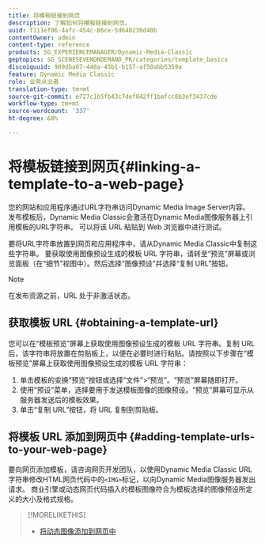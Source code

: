 ```yaml
---
title: 将模板链接到网页
description: 了解如何将模板链接到网页。
uuid: f111ef06-4afc-454c-86ce-5d640236d40b
contentOwner: admin
content-type: reference
products: SG_EXPERIENCEMANAGER/Dynamic-Media-Classic
geptopics: SG_SCENESEVENONDEMAND_PK/categories/template_basics
discoiquuid: 989dba07-448a-45b1-b157-af50abb5359a
feature: Dynamic Media Classic
role: 业务从业者
translation-type: tm+mt
source-git-commit: e727c1b5fb43c7def842ff1bafcc8b3ef3437cde
workflow-type: tm+mt
source-wordcount: '337'
ht-degree: 68%

---
```



# 将模板链接到网页{#linking-a-template-to-a-web-page}

您的网站和应用程序通过URL字符串访问Dynamic Media Image Server内容。 发布模板后，Dynamic Media Classic会激活在Dynamic Media图像服务器上引用模板的URL字符串。 可以将该 URL 粘贴到 Web 浏览器中进行测试。

要将URL字符串放置到网页和应用程序中，请从Dynamic Media Classic中复制这些字符串。 要获取使用图像预设生成的模板 URL 字符串，请转至“预览”屏幕或浏览面板（在“细节”视图中）。然后选择“图像预设”并选择“复制 URL”按钮。

>[!NOTE]
>
>在发布资源之前，URL 处于非激活状态。

## 获取模板 URL {#obtaining-a-template-url}

您可以在“模板预览”屏幕上获取使用图像预设生成的模板 URL 字符串。复制 URL 后，该字符串将放置在剪贴板上，以便在必要时进行粘贴。请按照以下步骤在“模板预览”屏幕上获取使用图像预设生成的模板 URL 字符串：

1. 单击模板的变换“预览”按钮或选择“文件”>“预览”。“预览”屏幕随即打开。
1. 使用“预设”菜单，选择要用于发送模板图像的图像预设。“预览”屏幕可显示从服务器发送后的模板效果。
1. 单击“复制 URL”按钮，将 URL 复制到剪贴板。

## 将模板 URL 添加到网页中  {#adding-template-urls-to-your-web-page}

要向网页添加模板，请咨询网页开发团队，以使用Dynamic Media Classic URL字符串修改HTML网页代码中的`<IMG>`标记，以向Dynamic Media图像服务器发出请求。 商业引擎或动态网页代码插入的模板图像符合为模板选择的图像预设所定义的大小及格式规格。

>[!MORELIKETHIS]
>
>* [将动态图像添加到网页中](linking-urls-web-application.md#adding_dynamic_images_to_your_web_page)

